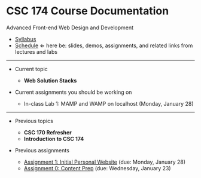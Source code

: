 # CSC 174 Course Documentation
Advanced Front-end Web Design and Development

- [Syllabus](syllabus.md)
- [Schedule](schedule.md) &lArr; here be: slides, demos, assignments, and related links from lectures and labs

<hr>

- Current topic

  - **Web Solution Stacks**
- Current assignments you should be working on
  - In-class Lab 1: MAMP and WAMP on localhost (Monday, January 28)

<hr>

- Previous topics

  - **CSC 170 Refresher**
  - **Introduction to CSC 174**
- Previous assignments

  - [Assignment 1: Initial Personal Website](assignment01-initial-personal-website/instructions.md) (due: Monday, January 28)
  - [Assignment 0: Content Prep](assignment00-content-prep/instructions.md) (due: Wednesday, January 23)